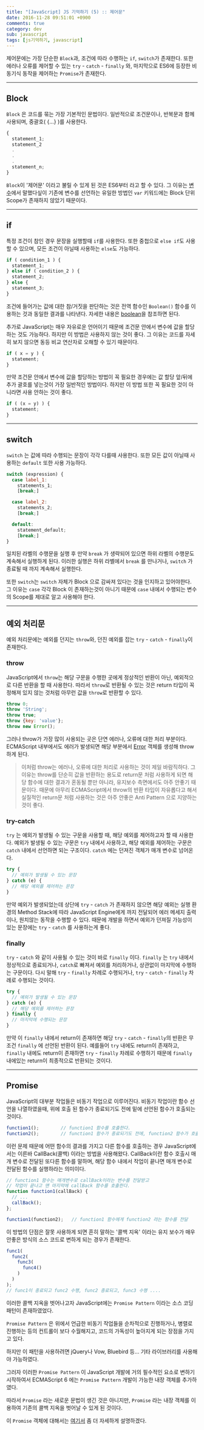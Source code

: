 ```yaml
---
title: "[JavaScript] JS 기억하기 (5) :: 제어문"
date: 2016-11-28 09:51:01 +0900
comments: true
category: dev
sub: javascript
tags: [js기억하기, javascript]
---
```


제어문에는 가장 단순한 `Block`과,
조건에 따라 수행하는 `if`, `switch`가 존재한다.
또한 에러나 오류를 제어할 수 있는 `try` - `catch` - `finally` 와,
마지막으로 ES6에 등장한 비동기식 동작을 제어하는 `Promise`가 존재한다.

---

## Block
`Block` 은 코드를 묶는 가장 기본적인 문법이다.
일반적으로 조건문이나, 반복문과 함께 사용되며, 중괄호( {...} )를 사용한다.

```js
{
  statement_1;
  statement_2
  .
  .
  .
  statement_n;
}
```

`Block`이 '제어문' 이라고 불릴 수 있게 된 것은 ES6부터 라고 할 수 있다.
그 이유는 [변수](./03-variable.ko-KR.md)에서 말했다싶이
기존에 변수를 선언하는 유일한 방법인 `var` 키워드에는 Block 단위 Scope가 존재하지 않았기 때문이다.

---

## if
특정 조건이 참인 경우 문장을 실행할때 `if`를 사용한다.
또한 중첩으로 `else if`도 사용할 수 있으며, 모든 조건이 아닐때 사용하는 `else`도 가능하다.

```js
if ( condition_1 ) {
  statement_1;
} else if ( condition_2 ) {
  statement_2;
} else {
  statement_3;
}
```

조건에 들어가는 값에 대한 참/거짓을 판단하는 것은 전역 함수인 `Boolean()` 함수를 이용하는 것과 동일한 결과를 나타낸다.
자세한 내용은 [boolean](/dev/5)을 참조하면 된다.

추가로 JavaScript는 매우 자유로운 언어이기 때문에 조건문 안에서 변수에 값을 할당하는 것도 가능하다.
하지만 이 방법은 사용하지 않는 것이 좋다.
그 이유는 코드를 자세히 보지 않으면 동등 비교 연산자로 오해할 수 있기 때문이다.

```js
if ( x = y ) {
  statement;
}
```

만약 조건문 안에서 변수에 값을 할당하는 방법이 꼭 필요한 경우에는
값 할당 앞/뒤에 추가 괄호를 넣는것이 가장 일반적인 방법이다.
하지만 이 방법 또한 꼭 필요한 것이 아니라면 사용 안하는 것이 좋다.

```js
if ( (x = y) ) {
  statement;
}
```

---

## switch
`switch` 는 값에 따라 수행되는 문장이 각각 다를때 사용한다.
또한 모든 값이 아닐때 사용하는 `default` 또한 사용 가능하다.

```js
switch (expression) {
  case label_1:
    statements_1;
    [break;]

  case label_2:
    statements_2;
    [break;]

  default:
    statement_default;
    [break;]
}
```

일치된 라벨의 수행문을 실행 후 만약 `break` 가 생략되어 있으면 하위 라벨의 수행문도 계속해서 실행하게 된다.
이러한 실행은 하위 라벨에서 `break` 를 만나거나, `switch` 가 종료될 때 까지 계속해서 실행한다.

또한 `switch`는 `switch` 자체가 Block 으로 감싸져 있다는 것을 인지하고 있어야한다.
그 이유는 `case` 각각 Block 이 존재하는것이 아니기 때문에
`case` 내에서 수행되는 변수의 Scope를 제대로 알고 사용해야 한다.

---

## 예외 처리문
예외 처리문에는 예외를 던지는 `throw`와,
던진 예외를 잡는 `try` - `catch` - `finally`이 존재한다.

### throw
JavaScript에서 `throw`는 해당 구문을 수행한 곳에게
정상적인 반환이 아닌, 예외적으로 다른 반환을 할 때 사용한다.
따라서 `throw`로 반환될 수 있는 것은 return 타입이 꼭 정해져 있지 않는 것처럼
아무런 값을 `throw`로 반환할 수 있다.

```js
throw 0;
throw 'String';
throw true;
throw {key: 'value'};
throw new Error();
```

그러나 throw가 가장 많이 사용되는 곳은 단연 에러나, 오류에 대한 처리 부분이다.
ECMAScript 내부에서도 에러가 발생되면 해당 부분에서 [Error](/dev/6) 객체를 생성해 throw하게 된다.

> 이처럼 throw는 에러나, 오류에 대한 처리로 사용하는 것이 제일 바람직하다.
그 이유는 throw를 단순히 값을 반환하는 용도로 return문 처럼 사용하게 되면
해당 함수에 대한 결과가 혼동될 뿐만 아니라, 유지보수 측면에서도 아주 안좋기 때문이다.
때문에 아무리 ECMAScript에서 throw의 반환 타입이 자유롭다고 해서 실질적인 return문 처럼 사용하는 것은
아주 안좋은 Anti Pattern 으로 지양하는 것이 좋다.

### try-catch
`try` 는 예외가 발생될 수 있는 구문을 사용할 때, 해당 예외를 제어하고자 할 때 사용한다.
예외가 발생될 수 있는 구문은 `try` 내에서 사용하고,
해당 예외를 제어하는 구문은 `catch` 내에서 선언하면 되는 구조이다.
`catch` 에는 던져진 객체가 매개 변수로 넘어온다.

```js
try {
  // 예외가 발생될 수 있는 문장
} catch (e) {
  // 해당 예외를 제어하는 문장
}
```

만약 예외가 발생되었는데 상단에 `try` - `catch` 가 존재하지 않으면
해당 예외는 실행 환경의 Method Stack에 따라 JavaScript Engine에게 까지 전달되어
에러 메세지 출력이나, 원치않는 동작을 수행할 수 있다.
때문에 개발을 하면서 예외가 던져질 가능성이 있는 문장에는 `try` - `catch` 를 사용하는게 좋다.

### finally
`try` - `catch` 와 같이 사용될 수 있는 것이 바로 `finally` 이다.
`finally` 는 `try` 내에서 정상적으로 종료되거나, `catch`로 빠져서 예외를 처리하거나,
상관없이 마지막에 수행하는 구문이다.
다시 말해 `try` - `finally` 차례로 수행되거나, `try` - `catch` - `finally` 차례로 수행되는 것이다.

```js
try {
  // 예외가 발생될 수 있는 문장
} catch (e) {
  // 해당 예외를 제어하는 문장
} finally {
  // 마지막에 수행되는 문장
}
```

만약 이 `finally` 내에서 return이 존재하면 해당 `try` - `catch` - `finally`의 반환은 무조건 `finally` 에 선언된 반환이 된다.
예를들어 `try` 내에도 return이 존재하고, `finally` 내에도 return이 존재하면
`try` - `finally` 차례로 수행하기 때문에 `finally` 내에있는 return이 최종적으로 반환되는 것이다.

---

## <span class="img-es6"></span> Promise
JavaScript의 대부분 작업들은 비동기 작업으로 이루어진다.
비동기 작업이란 함수 선언을 나열하였을때, 위에 호출 된 함수가 종료되기도 전에 밑에 선언된 함수가 호출되는 것이다.

```js
function1();		// function1 함수를 호출한다.
function2();		// function1 함수가 종료되기도 전에, function2 함수가 호출된다.
```

이런 문제 때문에 어떤 함수의 결과를 가지고 다른 함수를 호출하는 경우
JavaScript에서는 이른바 CallBack(콜백) 이라는 방법을 사용해왔다.
CallBack이란 함수 호출시 매개 변수로 전달된 또다른 함수를 말하며,
해당 함수 내에서 작업이 끝나면 매개 변수로 전달된 함수를 실행하라는 의미이다.

```js
// function1 함수는 매개변수로 callBack이라는 변수를 전달받고
// 작업이 끝나고 맨 마지막에 callBack 함수를 호출한다.
function function1(callBack) {
  // ...
  callBack();
};

function1(function2);	// function1 함수에게 function2 라는 함수를 전달
```

이 방법의 단점은 잘못 사용하게 되면 흔히 말하는 '콜백 지옥' 이라는
유지 보수가 매우 안좋은 방식의 소스 코드로 변하게 되는 경우가 존재한다.

```js
func1(
  func2(
    func3(
      func4()
    )
  )
);
// func1이 종료되고 func2 수행, func2 종료되고, func3 수행 ....
```

이러한 콜백 지옥을 벗어나고자 JavaScript에는 `Promise Pattern` 이라는 소스 코딩 패턴이 존재하였었다.

`Promise Pattern` 은 위에서 언급한 비동기 작업들을 순차적으로 진행하거나,
병렬로 진행하는 등의 컨트롤이 보다 수월해지고, 코드의 가독성이 높아지게 되는 장점을 가지고 있다.

하지만 이 패턴을 사용하려면 jQuery나 Vow, Bluebird 등... 기타 라이브러리를 사용해야 가능하였다.

그러자 이러한 `Promise Pattern` 이 JavaScript 개발에 거의 필수적인 요소로 변하기 시작하여서
ECMAScript 6 에는 `Promise Pattern` 개발이 가능한 내장 객체를 추가하였다.

따라서 `Promise` 라는 새로운 문법이 생긴 것은 아니지만,
`Promise` 라는 내장 객체를 이용하여 기존의 콜백 지옥을 벗어날 수 있게 된 것이다.

이 `Promise` 객체에 대해서는 [여기서](/dev/7) 좀 더 자세하게 설명하겠다.
